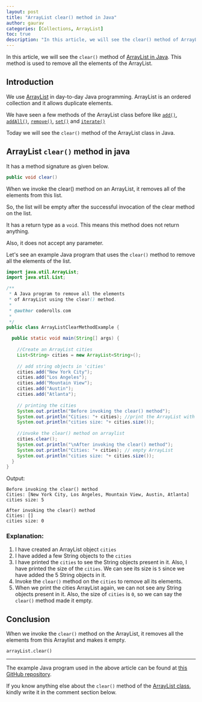 ```yaml
---
layout: post
title: "ArrayList clear() method in Java"
author: gaurav
categories: [Collections, ArrayList]
toc: true
description: "In this article, we will see the clear() method of ArrayList in Java. This method is used to remove all the elements of the current ArrayList."
---
```


In this article, we will see the `clear()` method of [ArrayList in Java](https://coderolls.com/arraylist-in-java/). This method is used to remove all the elements of the ArrayList.

## Introduction

We use [ArrayList](https://coderolls.com/arraylist-in-java/) in day-to-day Java programming. ArrayList is an ordered collection and it allows duplicate elements.
 
 We have seen a few methods of the ArrayList class before like [`add()`](https://coderolls.com/add-element-in-arraylist/), [`addAll()`](http://127.0.0.1:4000/arraylist-addall-method-in-java/), [`remove()`](https://coderolls.com/remove-element-from-arraylist/), [`set()`](https://coderolls.com/change-element-in-arraylist/) and [`iterate()`](http://coderolls.com/iterating-the-arraylist-in-java/)

Today we will see the `clear()` method of the ArrayList class in Java.

## ArrayList `clear()` method in java

It has a method signature as given below.
```java
public void clear()
```

When we invoke the clear() method on an ArrayList, it removes all of the elements from this list. 

So, the list will be empty after the successful invocation of the clear method on the list.

It has a return type as a `void`. This means this method does not return anything.

Also, it does not accept any parameter.

Let's see an example Java program that uses the `clear()` method to remove all the elements of the list.

```java
import java.util.ArrayList;
import java.util.List;

/**
 * A Java program to remove all the elements 
 * of ArrayList using the clear() method.
 * 
 * @author coderolls.com
 *
 */
public class ArrayListClearMethodExample {

  public static void main(String[] args) {
  
    //Create an ArrayList cities
    List<String> cities = new ArrayList<String>();
    
    // add string objects in 'cities'
    cities.add("New York City");
    cities.add("Los Angeles");
    cities.add("Mountain View");
    cities.add("Austin");
    cities.add("Atlanta");
    
    // printing the cities
    System.out.println("Before invoking the clear() method");
    System.out.println("Cities: "+ cities); //print the ArrayList with elements
    System.out.println("cities size: "+ cities.size());
    
    //invoke the clear() method on arraylist
    cities.clear();
    System.out.println("\nAfter invoking the clear() method");
    System.out.println("Cities: "+ cities); // empty ArrayList
    System.out.println("cities size: "+ cities.size());
  }
}
```
Output:
```
Before invoking the clear() method
Cities: [New York City, Los Angeles, Mountain View, Austin, Atlanta]
cities size: 5

After invoking the clear() method
Cities: []
cities size: 0
```
### Explanation:

1. I have created an ArrayList object `cities`
2. I have added a few String objects to the `cities`
3. I have printed the `cities` to see the String objects present in it. Also, I have printed the size of the `cities`. We can see its size is `5` since we have added the 5 String objects in it.
4. Invoke the `clear()` method on the `cities` to remove all its elements.
5. When we print the cities ArrayList again, we can not see any String objects present in it. Also, the size of `cities` is `0`, so we can say the `clear()` method made it empty.

## Conclusion

When we invoke the `clear()` method on the ArrayList, it removes all the elements from this Arraylist and makes it empty.
```
arrayList.clear()
```

---

The example Java program used in the above article can be found at [this GitHub repository](https://github.com/coderolls/blogpost-coding-examples/tree/main/collections/arraylist/arraylist-clear-method-in-java).

If you know anything else about the `clear()` method of the [ArrayList class](https://coderolls.com/arraylist-in-java/), kindly write it in the comment section below.
